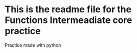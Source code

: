 # This is the readme file for the Functions Intermeadiate core practice
<p>Practice made with python</p>
